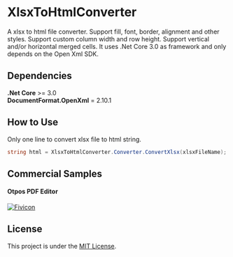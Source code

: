 # XlsxToHtmlConverter

A xlsx to html file converter. Support fill, font, border, alignment and other styles. Support custom column width and row height. Support vertical and/or horizontal merged cells. It uses .Net Core 3.0 as framework and only depends on the Open Xml SDK.

## Dependencies

**.Net Core** >= 3.0  
**DocumentFormat.OpenXml** = 2.10.1

## How to Use

Only one line to convert xlsx file to html string.

```c#
string html = XlsxToHtmlConverter.Converter.ConvertXlsx(xlsxFileName);
```

## Commercial Samples

#### Otpos PDF Editor

[![Fivicon](http://pdf-editor.otpos.com/content/img/favicon.png)](http://pdf-editor.otpos.com/)

## License

This project is under the [MIT License](https://github.com/Jet20070731/XlsxToHtmlConverter/blob/1.0.0/LICENSE.txt).
